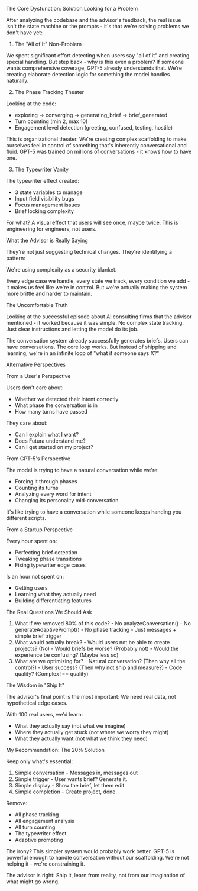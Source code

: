 The Core Dysfunction: Solution Looking for a Problem

  After analyzing the codebase and the advisor's feedback, the real
  issue isn't the state machine or the prompts - it's that we're
  solving problems we don't have yet:

  1. The "All of It" Non-Problem

  We spent significant effort detecting when users say "all of it"
  and creating special handling. But step back - why is this even a
  problem? If someone wants comprehensive coverage, GPT-5 already
  understands that. We're creating elaborate detection logic for
  something the model handles naturally.

  2. The Phase Tracking Theater

  Looking at the code:
  - exploring → converging → generating_brief → brief_generated
  - Turn counting (min 2, max 10)
  - Engagement level detection (greeting, confused, testing, hostile)

  This is organizational theater. We're creating complex scaffolding
  to make ourselves feel in control of something that's inherently
  conversational and fluid. GPT-5 was trained on millions of
  conversations - it knows how to have one.

  3. The Typewriter Vanity

  The typewriter effect created:
  - 3 state variables to manage
  - Input field visibility bugs
  - Focus management issues
  - Brief locking complexity

  For what? A visual effect that users will see once, maybe twice.
  This is engineering for engineers, not users.

  What the Advisor is Really Saying

  They're not just suggesting technical changes. They're identifying
  a pattern:

  We're using complexity as a security blanket.

  Every edge case we handle, every state we track, every condition we
   add - it makes us feel like we're in control. But we're actually
  making the system more brittle and harder to maintain.

  The Uncomfortable Truth

  Looking at the successful episode about AI consulting firms that
  the advisor mentioned - it worked because it was simple. No complex
   state tracking. Just clear instructions and letting the model do
  its job.

  The conversation system already successfully generates briefs.
  Users can have conversations. The core loop works. But instead of
  shipping and learning, we're in an infinite loop of "what if
  someone says X?"

  Alternative Perspectives

  From a User's Perspective

  Users don't care about:
  - Whether we detected their intent correctly
  - What phase the conversation is in
  - How many turns have passed

  They care about:
  - Can I explain what I want?
  - Does Futura understand me?
  - Can I get started on my project?

  From GPT-5's Perspective

  The model is trying to have a natural conversation while we're:
  - Forcing it through phases
  - Counting its turns
  - Analyzing every word for intent
  - Changing its personality mid-conversation

  It's like trying to have a conversation while someone keeps handing
   you different scripts.

  From a Startup Perspective

  Every hour spent on:
  - Perfecting brief detection
  - Tweaking phase transitions
  - Fixing typewriter edge cases

  Is an hour not spent on:
  - Getting users
  - Learning what they actually need
  - Building differentiating features

  The Real Questions We Should Ask

  1. What if we removed 80% of this code?
    - No analyzeConversation()
    - No generateAdaptivePrompt()
    - No phase tracking
    - Just messages + simple brief trigger
  2. What would actually break?
    - Would users not be able to create projects? (No)
    - Would briefs be worse? (Probably not)
    - Would the experience be confusing? (Maybe less so)
  3. What are we optimizing for?
    - Natural conversation? (Then why all the control?)
    - User success? (Then why not ship and measure?)
    - Code quality? (Complex !== quality)

  The Wisdom in "Ship It"

  The advisor's final point is the most important: We need real data,
   not hypothetical edge cases.

  With 100 real users, we'd learn:
  - What they actually say (not what we imagine)
  - Where they actually get stuck (not where we worry they might)
  - What they actually want (not what we think they need)

  My Recommendation: The 20% Solution

  Keep only what's essential:
  1. Simple conversation - Messages in, messages out
  2. Simple trigger - User wants brief? Generate it.
  3. Simple display - Show the brief, let them edit
  4. Simple completion - Create project, done.

  Remove:
  - All phase tracking
  - All engagement analysis
  - All turn counting
  - The typewriter effect
  - Adaptive prompting

  The irony? This simpler system would probably work better. GPT-5 is
   powerful enough to handle conversation without our scaffolding.
  We're not helping it - we're constraining it.

  The advisor is right: Ship it, learn from reality, not from our 
  imagination of what might go wrong.